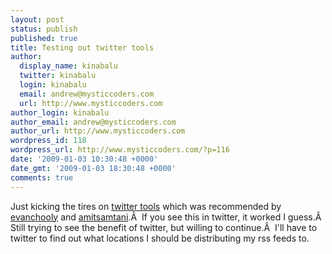 ```yaml
---
layout: post
status: publish
published: true
title: Testing out twitter tools
author:
  display_name: kinabalu
  twitter: kinabalu
  login: kinabalu
  email: andrew@mysticcoders.com
  url: http://www.mysticcoders.com
author_login: kinabalu
author_email: andrew@mysticcoders.com
author_url: http://www.mysticcoders.com
wordpress_id: 118
wordpress_url: http://www.mysticcoders.com/?p=116
date: '2009-01-03 10:30:48 +0000'
date_gmt: '2009-01-03 18:30:48 +0000'
comments: true
---
```

Just kicking the tires on <a href="http://alexking.org/projects/wordpress" target="_blank">twitter tools</a> which was recommended by <a href="http://twitter.com/evanchooly" target="_blank">evanchooly</a> and <a href="http://twitter.com/amitsamtani" target="_blank">amitsamtani</a>.&Acirc;&nbsp; If you see this in twitter, it worked I guess.&Acirc;&nbsp; Still trying to see the benefit of twitter, but willing to continue.&Acirc;&nbsp; I'll have to twitter to find out what locations I should be distributing my rss feeds to.

